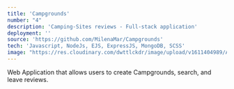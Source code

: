 ```yaml
---
title: 'Campgrounds'
number: "4"
description: 'Camping-Sites reviews - Full-stack application'
deployment: ''
source: 'https://github.com/MilenaMar/Campgrounds'
tech: 'Javascript, NodeJs, EJS, ExpressJS, MongoDB, SCSS'
image: "https://res.cloudinary.com/dwttlckdr/image/upload/v1611404989/Asset_1_l2ertr.png"
---
```


Web Application that allows users to create Campgrounds, search, and leave reviews. 
